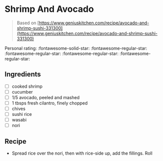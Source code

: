 # Shrimp And Avocado

> Based on [https://www.geniuskitchen.com/recipe/avocado-and-shrimp-sushi-331300](https://www.geniuskitchen.com/recipe/avocado-and-shrimp-sushi-331300)

<!-- {cts} rating=1; (User can specify rating on scale of 1-5) -->

Personal rating: :fontawesome-solid-star: :fontawesome-regular-star: :fontawesome-regular-star: :fontawesome-regular-star: :fontawesome-regular-star:

<!-- {cte} -->

<!-- {cts} name_image=None; (User can specify image name) -->

<!-- TODO: Capture image -->

<!-- {cte} -->

## Ingredients

- [ ] cooked shrimp
- [ ] cucumber
- [ ] 1/5 avocado, peeled and mashed
- [ ] 1 tbsps fresh cilantro, finely chopped
- [ ] chives
- [ ] sushi rice
- [ ] wasabi
- [ ] nori

## Recipe

- Spread rice over the nori, then with rice-side up, add the fillings. Roll
